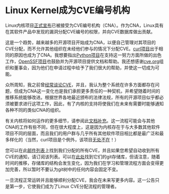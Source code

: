 # Linux Kernel成为CVE编号机构

Linux内核项目[正式宣布](https://www.cve.org/Media/News/item/news/2024/02/13/kernel-org-Added-as-CNA)已被接受为CVE编号机构（CNA）。作为CNA，Linux具有在其软件产品中发现的漏洞分配CVE编号的权限，并向CVE数据库做出贡献。

这是一个趋势，越来越多的开源项目开始成为CNA，以便自己管理对其项目的CVE分配，而不允许其他组织在未经他们参与的情况下分配CVE。[curl项目](https://daniel.haxx.se/blog/2024/01/16/curl-is-a-cna/)出于相同的原因也成为了CNA。我想要指出[Python项目](https://www.cve.org/Media/News/item/news/2023/08/29/Python-Software-Foundation-Added-as-CNA)在支持这一努力方面所做的出色工作，[OpenSSF项目](https://openssf.org/)也鼓励并为开源项目提供文档和帮助。我还想感谢[cve.org](https://www.cve.org/)组织和董事会，因为他们在申请过程中给予了我们很大的帮助，并使这一切成为可能。

众所周知，我之前曾[经常谈论CVE](https://kernel-recipes.org/en/2019/talks/cves-are-dead-long-live-the-cve/)，并且，我认为整个系统在许多方面都存在问题，但成为CNA这一变化也是我们承担更多责任的一种契机，并希望随着时间的推移系统能够改进。根据世界各地最近颁布的法律法规，所有的开源项目似乎都必须被要求进行这项工作，因此，有了内核的支持将使我们在未来有需要时能够通知各种不同的类似CNA的组织。

有关内核将如何运作的更多细节，请参阅此[文档补充](https://lore.kernel.org/lkml/2024021314-unwelcome-shrill-690e@gregkh/)。这一流程可能会与其他CNA的工作有些不同，但在很大程度上，这是因为内核存在于与大多数其他软件项目不同的层面，而且我们的用户群与几乎所有其他软件项目相比都是最广泛和最多样化的（当然，curl项目是个例外，该项目[无处不在](https://daniel.haxx.se/blog/2023/11/14/curl-on-100-operating-systems/)！）

您可以在此[邮件列表](https://lore.kernel.org/linux-cve-announce/)上找到我们分配的所有CVE，并且如果您希望自动收到所有CVE的通知，请订阅该列表。可以在[此处](https://git.kernel.org/pub/scm/linux/security/vulns.git/)找到它们的git存储库，但请注意，随着时间的推移，存储库的结构会发生变化，因为我们在学习和管理流程方面会变得更加完善，所以暂时不要认为git树中的任何内容会固定不变。

一旦流程正常运转并且能够顺利分配CVE，我会在未来写更多内容。这一公告只是第一步，它使我们成为了Linux CVE分配流程的管理者。